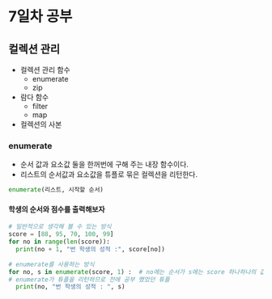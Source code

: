 # 7일차 공부

## 컬렉션 관리
- 컬렉션 관리 함수
  - enumerate
  - zip
- 람다 함수
  - filter
  - map
- 컬렉션의 사본


### enumerate
- 순서 값과 요소값 둘을 한꺼번에 구해 주는 내장 함수이다.
- 리스트의 순서값과 요소값을 튜플로 묶은 컬렉션을 리턴한다.
```python
enumerate(리스트, 시작할 순서)
```

#### 학생의 순서와 점수를 출력해보자
```python
# 일반적으로 생각해 볼 수 있는 방식
score = [88, 95, 70, 100, 99]
for no in range(len(score)):
  print(no + 1, "번 학생의 성적 :", score[no])
  
# enumerate를 사용하는 방식
for no, s in enumerate(score, 1) :  # no에는 순서가 s에는 score 하나하나의 값이 들어가게 된다.
# enumerate가 튜플을 리턴하므로 전에 공부 했었던 튜플 
  print(no, "번 학생의 성적 : ", s)
```
